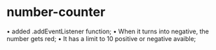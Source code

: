 # number-counter

• added .addEventListener function;
• When it turns into negative, the number gets red;
• It has a limit to 10 positive or negative avaible;
